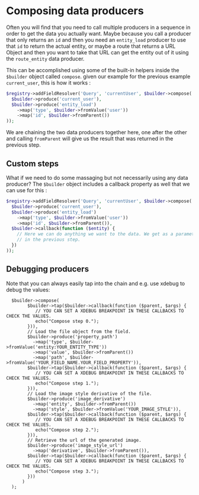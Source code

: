 # Composing data producers

Often you will find that you need to call multiple producers in a sequence in order to get the data you actually want. Maybe because you call a producer that only returns an `id` and then you need an `entity_load` producer to use that `id` to return the actual entity, or maybe a route that returns a URL Object and then you want to take that URL can get the entity out of it using the `route_entity` data producer.

This can be accomplished using some of the built-in helpers inside the `$builder` object called `compose`. given our example for the previous example `current_user`, this is how it works : 

```php
$registry->addFieldResolver('Query', 'currentUser', $builder->compose(
  $builder->produce('current_user'),
  $builder->produce('entity_load')
    ->map('type', $builder->fromValue('user'))
    ->map('id', $builder->fromParent())
));
```

We are chaining the two data producers together here, one after the other and calling `fromParent` will give us the result that was returned in the previous step.

## Custom steps

What if we need to do some massaging but not necessarily using any data producer? The `$builder` object includes a callback property as well that we can use for this : 

```php
$registry->addFieldResolver('Query', 'currentUser', $builder->compose(
  $builder->produce('current_user'),
  $builder->produce('entity_load')
    ->map('type', $builder->fromValue('user'))
    ->map('id', $builder->fromParent()),
  $builder->callback(function ($entity) {
    // Here we can do anything we want to the data. We get as a parameter anyting that was returned
    // in the previous step.
  })
));
```

## Debugging producers

Note that you can always easily tap into the chain and e.g. use xdebug to debug the values:

```
  $builder->compose(
        $builder->tap($builder->callback(function ($parent, $args) {
           // YOU CAN SET A XDEBUG BREAKPOINT IN THESE CALLBACKS TO CHECK THE VALUES.
           echo("Compose step 0.");
        })),
        // Load the file object from the field.
        $builder->produce('property_path')
          ->map('type', $builder->fromValue('entity:YOUR_ENTITY_TYPE'))
          ->map('value', $builder->fromParent())
          ->map('path', $builder->fromValue('YOUR_FIELD_NAME.YOUR_FIELD_PROPERTY')),
        $builder->tap($builder->callback(function ($parent, $args) {
           // YOU CAN SET A XDEBUG BREAKPOINT IN THESE CALLBACKS TO CHECK THE VALUES.
           echo("Compose step 1.");
        })),
        // Load the image style derivative of the file.
        $builder->produce('image_derivative')
          ->map('entity', $builder->fromParent())
          ->map('style', $builder->fromValue('YOUR_IMAGE_STYLE')),
        $builder->tap($builder->callback(function ($parent, $args) {
           // YOU CAN SET A XDEBUG BREAKPOINT IN THESE CALLBACKS TO CHECK THE VALUES.
           echo("Compose step 2.");
        })),
        // Retrieve the url of the generated image.
        $builder->produce('image_style_url')
          ->map('derivative', $builder->fromParent()),
        $builder->tap($builder->callback(function ($parent, $args) {
           // YOU CAN SET A XDEBUG BREAKPOINT IN THESE CALLBACKS TO CHECK THE VALUES.
           echo("Compose step 3.");
        }))
      )
  );
```
